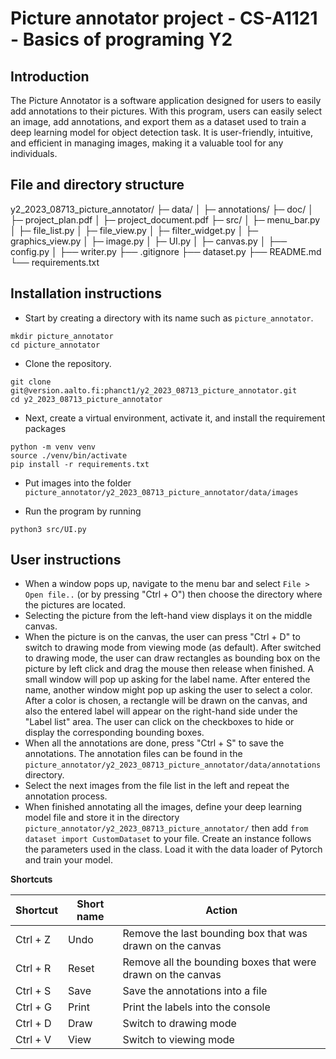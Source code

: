 # Picture annotator project - CS-A1121 - Basics of programing Y2

## Introduction

The Picture Annotator is a software application designed for users to easily add annotations to their pictures. With 
this program, users can easily select an image, add annotations, and export them as a dataset used to train a deep 
learning model for object detection task. It is user-friendly, intuitive, and efficient in managing images, making it a 
valuable tool for any individuals.

## File and directory structure

y2_2023_08713_picture_annotator/
├─ data/
│  ├─ annotations/
├─ doc/
│  ├─ project_plan.pdf
│  ├─ project_document.pdf
├─ src/
│  ├─ menu_bar.py
│  ├─ file_list.py
│  ├─ file_view.py
│  ├─ filter_widget.py
│  ├─ graphics_view.py
│  ├─ image.py
│  ├─ UI.py
│  ├─ canvas.py
│  ├── config.py
│  ├── writer.py
├── .gitignore
├── dataset.py
├── README.md
└── requirements.txt

## Installation instructions

- Start by creating a directory with its name such as `picture_annotator`.

```commandline
mkdir picture_annotator
cd picture_annotator
```

- Clone the repository.

```commandline
git clone git@version.aalto.fi:phanct1/y2_2023_08713_picture_annotator.git
cd y2_2023_08713_picture_annotator
```

- Next, create a virtual environment, activate it, and install the requirement packages

```commandline
python -m venv venv
source ./venv/bin/activate
pip install -r requirements.txt
```

- Put images into the folder `picture_annotator/y2_2023_08713_picture_annotator/data/images`

- Run the program by running

```commandline
python3 src/UI.py
```

## User instructions

- When a window pops up, navigate to the menu bar and select `File > Open file..` (or by pressing "Ctrl + O") then choose 
the directory where the pictures are located.
- Selecting the picture from the left-hand view displays it on the middle canvas.
- When the picture is on the canvas, the user can press "Ctrl + D" to switch to drawing mode from viewing mode (as 
default). After switched to drawing mode, the user can draw rectangles as bounding box on the picture by left click and 
drag the mouse then release when finished. A small window will pop up asking for the label name. After entered the name, 
another window might pop up asking the user to select a color. After a color is chosen, a rectangle will be drawn on the 
canvas, and also the entered label will appear on the right-hand side under the "Label list" area. The user can click on 
the checkboxes to hide or display the corresponding bounding boxes.
- When all the annotations are done, press "Ctrl + S" to save the annotations. The annotation files can be found in the 
`picture_annotator/y2_2023_08713_picture_annotator/data/annotations` directory.
- Select the next images from the file list in the left and repeat the annotation process.
- When finished annotating all the images, define your deep learning model file and store it in the directory 
`picture_annotator/y2_2023_08713_picture_annotator/` then add `from dataset import CustomDataset` to your file. Create
an instance follows the parameters used in the class. Load it with the data loader of Pytorch and train your model. 

**Shortcuts**

| Shortcut | Short name | Action                                                      |
|----------|------------|-------------------------------------------------------------|
| Ctrl + Z | Undo       | Remove the last bounding box that was drawn on the canvas   |
| Ctrl + R | Reset      | Remove all the bounding boxes that were drawn on the canvas |
| Ctrl + S | Save       | Save the annotations into a file                            |
| Ctrl + G | Print      | Print the labels into the console                           |
| Ctrl + D | Draw       | Switch to drawing mode                                      |
| Ctrl + V | View       | Switch to viewing mode                                      |